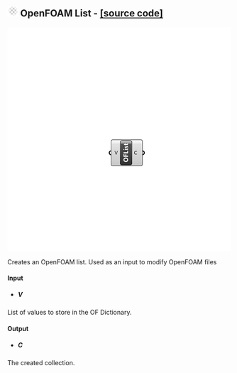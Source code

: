 ## ![](../../Images/Icons/OpenFOAM_List.png) OpenFOAM List - [[source code]](https://github.com/Eddy3D-Dev/Eddy3D/tree/dev/OpenFOAM%20List.cs)

![](../../Images/Components/OpenFOAM_List.png)

Creates an OpenFOAM list. Used as an input to modify OpenFOAM files

#### Input
* ##### V 
List of values to store in the OF Dictionary.

#### Output
* ##### C
The created collection.